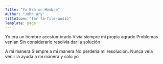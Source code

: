 ```yaml
---
Title: "Yo Era un Hombre"
Author: "John Wry"
titleIcon: "far fa-file-audio"
Template: page
---
```




Yo era un hombre
acostumbrado
Vivia siempre 
mi propia agrado
Problemas venian
Sin considerarlo
resolvia
dar la solución

A mi manera
Siempre a mi manera
No perderia
mi resolución. 
Nunca veia
venir la ayuda
a mi manera
y solo yo